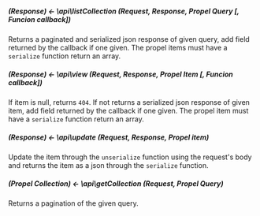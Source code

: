 ##### (Response) <- \api\listCollection (Request, Response, Propel Query [, Funcion callback])
Returns a paginated and serialized json response of given query, add field returned by the callback if one given.
The propel items must have a `serialize` function return an array.

##### (Response) <- \api\view (Request, Response, Propel Item [, Funcion callback])
If item is null, returns `404`. If not returns a serialized json response of given item, add field returned by the callback if one given.
The propel item must have a `serialize` function return an array.

##### (Response) <- \api\update (Request, Response, Propel item)
Update the item through the `unserialize` function using the request's body and returns the item as a json through the `serialize` function.

##### (Propel Collection) <- \api\getCollection (Request, Propel Query)
Returns a pagination of the given query.
